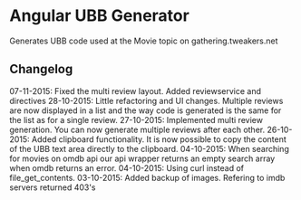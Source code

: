 # Angular UBB Generator

Generates UBB code used at the Movie topic on gathering.tweakers.net

## Changelog
07-11-2015: Fixed the multi review layout. Added reviewservice and directives
28-10-2015: Little refactoring and UI changes. Multiple reviews are now displayed in a list and the way code is generated is
			the same for the list as for a single review.
27-10-2015: Implemented multi review generation. You can now generate multiple reviews after each other.
26-10-2015: Added clipboard functionality. It is now possible to copy the content of the UBB text area directly to the clipboard.
04-10-2015: When searching for movies on omdb api our api wrapper returns an empty search array when omdb returns an error.
04-10-2015: Using curl instead of file_get_contents. 
03-10-2015: Added backup of images. Refering to imdb servers returned 403's